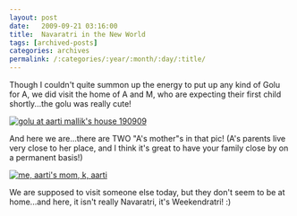 ```yaml
---
layout: post
date:	2009-09-21 03:16:00
title:  Navaratri in the New World
tags: [archived-posts]
categories: archives
permalink: /:categories/:year/:month/:day/:title/
---
```

Though I couldn't quite summon up the energy to put up any kind of Golu for A, we did visit the home of A and M, who are expecting their first child shortly...the golu was really cute!


<a href="http://s562.photobucket.com/albums/ss67/pugaippadam/?action=view&current=IMG_6691.jpg" target="_blank"><img src="http://i562.photobucket.com/albums/ss67/pugaippadam/IMG_6691.jpg" border="0" alt="golu at aarti mallik's house 190909"></a>


And here we are...there are TWO "A's mother"s in that pic! (A's parents live very close to her place, and I think it's great to have your family close by on a permanent basis!)



<a href="http://s562.photobucket.com/albums/ss67/pugaippadam/?action=view&current=IMG_6696.jpg" target="_blank"><img src="http://i562.photobucket.com/albums/ss67/pugaippadam/IMG_6696.jpg" border="0" alt="me, aarti's mom, k, aarti"></a>

We are supposed to visit someone else today, but they don't seem to be at home...and here, it isn't really Navaratri, it's Weekendratri! :)
